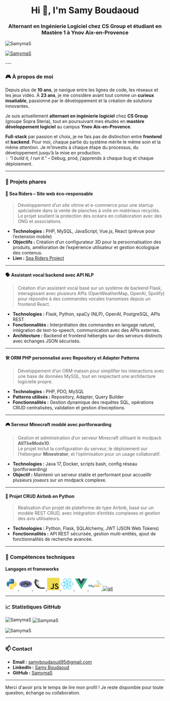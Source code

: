 <h1 align="center">Hi 👋, I'm Samy Boudaoud</h1>
<h3 align="center">Alternant en Ingénierie Logiciel chez CS Group et étudiant en Mastère 1 à Ynov Aix-en-Provence</h3>


<p align="left"> <img src="https://komarev.com/ghpvc/?username=SamymaS&label=Profile%20views&color=0e75b6&style=flat" alt="SamymaS" /> </p>

<p align="left"> <a href="https://github.com/ryo-ma/github-profile-trophy"><img src="https://github-profile-trophy.vercel.app/?username=mkheir13" alt="SamymaS" /></a> </p>
---

### 🎮 **À propos de moi**

Depuis plus de **10 ans**, je navigue entre les lignes de code, les réseaux et les jeux vidéo. À **23 ans**, je me considère avant tout comme un **curieux insatiable**, passionné par le développement et la création de solutions innovantes.   
  
Je suis actuellement **alternant en ingénierie logiciel** chez **CS Group** (groupe Sopra Steria), tout en poursuivant mes études en **mastère développement logiciel** au campus **Ynov Aix-en-Provence**.

**Full-stack** par passion et choix, je ne fais pas de distinction entre **frontend** et **backend**. Pour moi, chaque partie du système mérite le même soin et la même attention. Je m’investis à chaque étape du processus, du développement jusqu’à la mise en production.  
💡 *"I build it, I run it."* – Debug, prod, j’apprends à chaque bug et chaque déploiement.

---

### 🚀 **Projets phares**

#### **🌊 Sea Riders – Site web éco-responsable**  
> Développement d’un site vitrine et e-commerce pour une startup spécialisée dans la vente de planches à voile en matériaux recyclés. Le projet soutient la protection des océans en collaboration avec des ONG et associations.  

- **Technologies :** PHP, MySQL, JavaScript, Vue.js, React (prévue pour l’extension mobile)
- **Objectifs :** Création d’un configurateur 3D pour la personnalisation des produits, amélioration de l’expérience utilisateur et gestion écologique des contenus.
- **Lien :** [Sea Riders Project](https://www.seariders.fr/)

---

#### **🗣 Assistant vocal backend avec API NLP**  
> Création d’un assistant vocal basé sur un système de backend Flask, interagissant avec plusieurs APIs (OpenWeatherMap, OpenAI, Spotify) pour répondre à des commandes vocales transmises depuis un frontend React.

- **Technologies :** Flask, Python, spaCy (NLP), OpenAI, PostgreSQL, APIs REST
- **Fonctionnalités :** Interprétation des commandes en langage naturel, intégration de text-to-speech, communication avec des APIs externes.
- **Architecture :** Backend et frontend hébergés sur des serveurs distincts avec échanges JSON sécurisés.

---

#### **🛠 ORM PHP personnalisé avec Repository et Adapter Patterns**  
> Développement d’un ORM maison pour simplifier les interactions avec une base de données MySQL, tout en respectant une architecture logicielle propre.

- **Technologies :** PHP, PDO, MySQL
- **Patterns utilisés :** Repository, Adapter, Query Builder
- **Fonctionnalités :** Gestion dynamique des requêtes SQL, opérations CRUD centralisées, validation et gestion d’exceptions.

---

#### **🎮 Serveur Minecraft moddé avec portforwarding**  
> Gestion et administration d’un serveur Minecraft utilisant le modpack **AllTheMods10**.  
Le projet inclut la configuration du serveur, le déploiement sur l’hébergeur **Minestrator**, et l’optimisation pour un usage collaboratif.

- **Technologies :** Java 17, Docker, scripts bash, config réseau (portforwarding)
- **Objectif :** Maintenir un serveur stable et performant pour accueillir plusieurs joueurs sur un modpack complexe.

---

#### **📝 Projet CRUD Airbnb en Python**  
> Réalisation d’un projet de plateforme de type Airbnb, basé sur un modèle REST CRUD, avec intégration d’entités complexes et gestion des avis utilisateurs.

- **Technologies :** Python, Flask, SQLAlchemy, JWT (JSON Web Tokens)
- **Fonctionnalités :** API REST sécurisée, gestion multi-entités, ajout de fonctionnalités de recherche avancée.

---

### 🔧 **Compétences techniques**

#### **Langages et frameworks**
<p align="left">
  <a href="https://www.python.org" target="_blank" rel="noreferrer"> <img src="https://raw.githubusercontent.com/devicons/devicon/master/icons/python/python-original.svg" alt="python" width="40" height="40"/> </a>
  <a href="https://www.php.net" target="_blank" rel="noreferrer"> <img src="https://raw.githubusercontent.com/devicons/devicon/master/icons/php/php-original.svg" alt="php" width="40" height="40"/> </a>
  <a href="https://flask.palletsprojects.com/" target="_blank" rel="noreferrer"> <img src="https://raw.githubusercontent.com/devicons/devicon/master/icons/flask/flask-original.svg" alt="flask" width="40" height="40"/> </a>
  <a href="https://developer.mozilla.org/en-US/docs/Web/JavaScript" target="_blank" rel="noreferrer"> <img src="https://raw.githubusercontent.com/devicons/devicon/master/icons/javascript/javascript-original.svg" alt="javascript" width="40" height="40"/> </a>
  <a href="https://react.dev/" target="_blank" rel="noreferrer"> <img src="https://raw.githubusercontent.com/devicons/devicon/master/icons/react/react-original.svg" alt="react" width="40" height="40"/> </a>
  <a href="https://vuejs.org/" target="_blank" rel="noreferrer"> <img src="https://raw.githubusercontent.com/devicons/devicon/master/icons/vuejs/vuejs-original.svg" alt="vuejs" width="40" height="40"/> </a>
  <a href="https://www.mysql.com/" target="_blank" rel="noreferrer"> <img src="https://raw.githubusercontent.com/devicons/devicon/master/icons/mysql/mysql-original-wordmark.svg" alt="mysql" width="40" height="40"/> </a>
  <a href="https://git-scm.com/" target="_blank" rel="noreferrer"> <img src="https://www.vectorlogo.zone/logos/git-scm/git-scm-icon.svg" alt="git" width="40" height="40"/> </a>
</p>

---

### 📈 **Statistiques GitHub**
<p><img align="left" src="https://github-readme-stats.vercel.app/api/top-langs?username=SamymaS&show_icons=true&locale=en&layout=compact" alt="SamymaS" /></p>

<p>&nbsp;<img align="center" src="https://github-readme-stats.vercel.app/api?username=SamymaS&show_icons=true&locale=en" alt="SamymaS" /></p>

<p><img align="center" src="https://github-readme-streak-stats.herokuapp.com/?user=SamymaS&" alt="SamymaS" /></p>

---

### 📫 **Contact**

- **Email :** [samyboudaoud95@gmail.com](mailto:samyboudaoud95@gmail.com)  
- **LinkedIn :** [Samy Boudaoud](https://www.linkedin.com/in/samy-boudaoud/)  
- **GitHub :** [SamymaS](https://github.com/SamymaS)

---

Merci d'avoir pris le temps de lire mon profil ! Je reste disponible pour toute question, échange ou collaboration.
